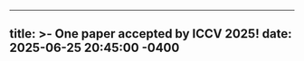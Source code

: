 
---
title: >-
  One paper accepted by <strong>ICCV</strong> 2025!
date: 2025-06-25 20:45:00 -0400
---
